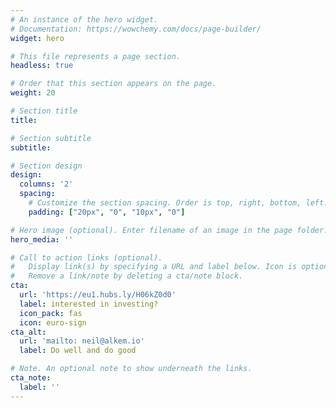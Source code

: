 ```yaml
---
# An instance of the hero widget.
# Documentation: https://wowchemy.com/docs/page-builder/
widget: hero

# This file represents a page section.
headless: true

# Order that this section appears on the page.
weight: 20

# Section title
title: 

# Section subtitle
subtitle: 

# Section design
design:
  columns: '2'
  spacing:
    # Customize the section spacing. Order is top, right, bottom, left.
    padding: ["20px", "0", "10px", "0"]

# Hero image (optional). Enter filename of an image in the page folder.
hero_media: ''

# Call to action links (optional).
#   Display link(s) by specifying a URL and label below. Icon is optional for `cta`.
#   Remove a link/note by deleting a cta/note block.
cta:
  url: 'https://eu1.hubs.ly/H06kZ0d0'
  label: interested in investing?
  icon_pack: fas
  icon: euro-sign
cta_alt:
  url: 'mailto: neil@alkem.io'
  label: Do well and do good

# Note. An optional note to show underneath the links.
cta_note:
  label: ''
---
```

